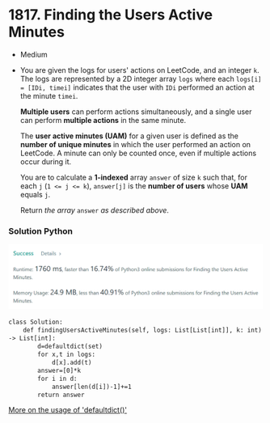 # 1817. Finding the Users Active Minutes

* Medium
*   You are given the logs for users' actions on LeetCode, and an integer `k`. The logs are represented by a 2D integer array `logs` where each `logs[i] = [IDi, timei]` indicates that the user with `IDi` performed an action at the minute `timei`.

    **Multiple users** can perform actions simultaneously, and a single user can perform **multiple actions** in the same minute.

    The **user active minutes (UAM)** for a given user is defined as the **number of unique minutes** in which the user performed an action on LeetCode. A minute can only be counted once, even if multiple actions occur during it.

    You are to calculate a **1-indexed** array `answer` of size `k` such that, for each `j` (`1 <= j <= k`), `answer[j]` is the **number of users** whose **UAM** equals `j`.

    Return _the array_ `answer` _as described above_.

### Solution Python&#x20;

![](<../.gitbook/assets/image (5) (1) (1).png>)

```
class Solution:
    def findingUsersActiveMinutes(self, logs: List[List[int]], k: int) -> List[int]:
        d=defaultdict(set)
        for x,t in logs:
            d[x].add(t)
        answer=[0]*k
        for i in d:
            answer[len(d[i])-1]+=1
        return answer
```

[More on the usage of 'defaultdict()'](https://www.educative.io/edpresso/learning-about-defaultdict-in-python)
